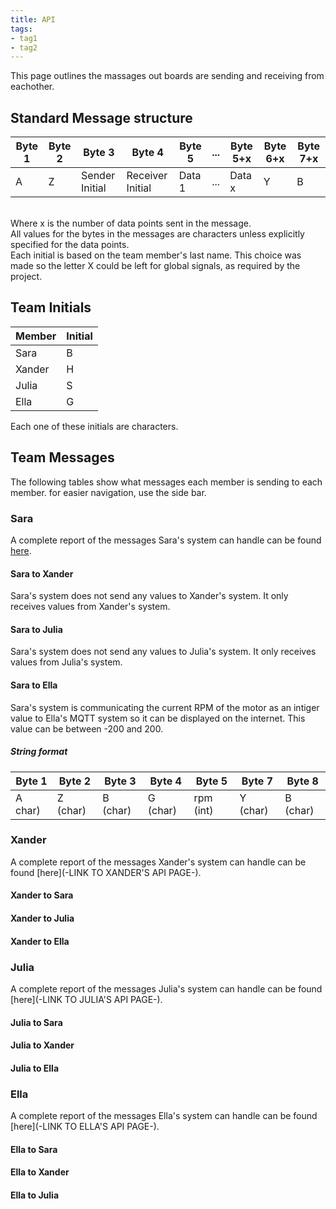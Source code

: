 ```yaml
---
title: API
tags:
- tag1
- tag2
---
```

This page outlines the massages out boards are sending and receiving from eachother.
## Standard Message structure
Byte 1|Byte 2|Byte 3|Byte 4|Byte 5|...|Byte 5+x|Byte 6+x|Byte 7+x|
------|------|------|------|------|------|---|------|------|
A|Z|Sender Initial|Receiver Initial|Data 1|...|Data x|Y|B|

 <br>
Where x is the number of data points sent in the message.<br>
All values for the bytes in the messages are characters unless explicitly specified for the data points.
<br>
Each initial is based on the team member's last name. This choice was made so the letter X could be left for global signals, as required by the project.<br>

## Team Initials
Member|Initial|
------|-------|
Sara|B|
Xander|H|
Julia|S|
Ella|G|

Each one of these initials are characters.

## Team Messages
The following tables show what messages each member is sending to each member. for easier navigation, use the side bar.
### Sara
A complete report of the messages Sara's system can handle can be found [here](https://sarabohart.github.io/api/).
#### Sara to Xander
Sara's system does not send any values to Xander's system. It only receives values from Xander's system.
#### Sara to Julia
Sara's system does not send any values to Julia's system. It only receives values from Julia's system.
#### Sara to Ella
Sara's system is communicating the current RPM of the motor as an intiger value to Ella's MQTT system so it can be displayed on the internet. This value can be between -200 and 200.
##### String format
Byte 1|Byte 2|Byte 3|Byte 4|Byte 5|Byte 7|Byte 8|
------|------|------|------|------|------|------|
A char)|Z (char)|B (char)|G (char)|rpm (int)|Y (char)|B (char)|

### Xander
A complete report of the messages Xander's system can handle can be found [here](-LINK TO XANDER'S API PAGE-).
#### Xander to Sara
#### Xander to Julia
#### Xander to Ella

### Julia
A complete report of the messages Julia's system can handle can be found [here](-LINK TO JULIA'S API PAGE-).
#### Julia to Sara
#### Julia to Xander
#### Julia to Ella

### Ella
A complete report of the messages Ella's system can handle can be found [here](-LINK TO ELLA'S API PAGE-).
#### Ella to Sara
#### Ella to Xander
#### Ella to Julia
